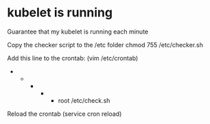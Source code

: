 # kubelet is running
Guarantee that my kubelet is running each minute

Copy the checker script to the /etc folder
chmod 755 /etc/checker.sh

Add this line to the crontab: (vim /etc/crontab)

* * * * * root /etc/check.sh


Reload the crontab (service cron reload)
